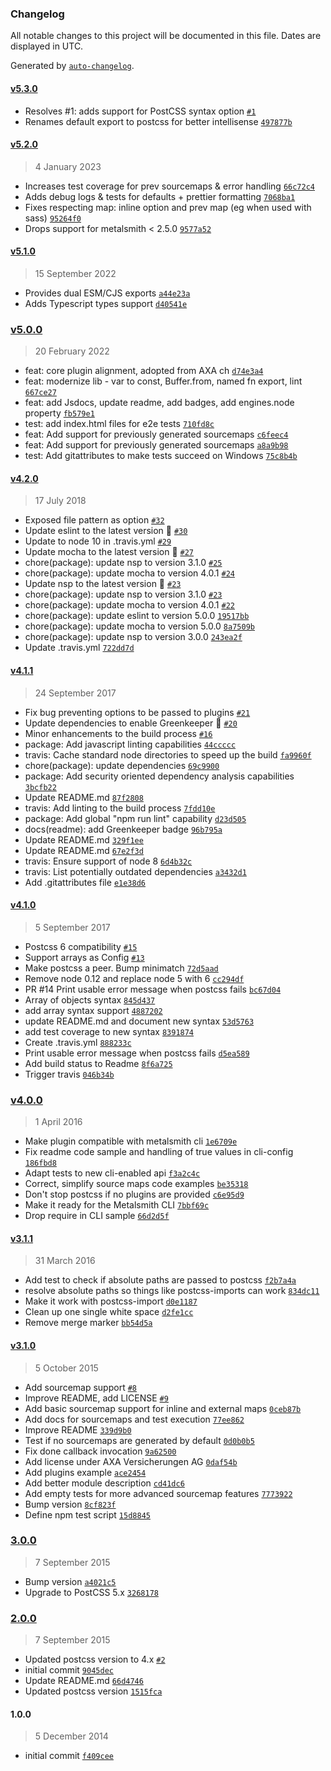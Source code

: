 ### Changelog

All notable changes to this project will be documented in this file. Dates are displayed in UTC.

Generated by [`auto-changelog`](https://github.com/CookPete/auto-changelog).

#### [v5.3.0](https://github.com/metalsmith/postcss/compare/v5.2.0...v5.3.0)

- Resolves #1: adds support for PostCSS syntax option [`#1`](https://github.com/metalsmith/postcss/issues/1)
- Renames default export to postcss for better intellisense [`497877b`](https://github.com/metalsmith/postcss/commit/497877bb1dee58c7a334787debe3fe1d34957ec9)

#### [v5.2.0](https://github.com/metalsmith/postcss/compare/v5.1.0...v5.2.0)

> 4 January 2023

- Increases test coverage for prev sourcemaps & error handling [`66c72c4`](https://github.com/metalsmith/postcss/commit/66c72c4586ce9358f9cd6551054ee3923d3ceee5)
- Adds debug logs & tests for defaults + prettier formatting [`7068ba1`](https://github.com/metalsmith/postcss/commit/7068ba1ddf369065362e750c260dfe3fb0724c43)
- Fixes respecting map: inline option and prev map (eg when used with sass) [`95264f0`](https://github.com/metalsmith/postcss/commit/95264f066e96437b7efdd5bcd61d0bdbe4726edc)
- Drops support for metalsmith &lt; 2.5.0 [`9577a52`](https://github.com/metalsmith/postcss/commit/9577a5203c201dee9bbf32a9ba1b96bcad3e7ffb)

#### [v5.1.0](https://github.com/metalsmith/postcss/compare/v5.0.0...v5.1.0)

> 15 September 2022

- Provides dual ESM/CJS exports [`a44e23a`](https://github.com/metalsmith/postcss/commit/a44e23a5519f24d50c2fed490e525e68300aeaa3)
- Adds Typescript types support [`d40541e`](https://github.com/metalsmith/postcss/commit/d40541e4200c8435f3b448611720eb559f9b35ad)

### [v5.0.0](https://github.com/metalsmith/postcss/compare/v4.2.0...v5.0.0)

> 20 February 2022

- feat: core plugin alignment, adopted from AXA ch [`d74e3a4`](https://github.com/metalsmith/postcss/commit/d74e3a426e07a76768632359532dbd778fb4e8e4)
- feat: modernize lib - var to const, Buffer.from, named fn export, lint [`667ce27`](https://github.com/metalsmith/postcss/commit/667ce279950f20c8c781d236eddfc3334e93dc9c)
- feat: add Jsdocs, update readme, add badges, add engines.node property [`fb579e1`](https://github.com/metalsmith/postcss/commit/fb579e12c934f0c67652630c772b54d466fc38b8)
- test: add index.html files for e2e tests [`710fd8c`](https://github.com/metalsmith/postcss/commit/710fd8c31eb21a93b62201d0a823929799fe0b41)
- feat: Add support for previously generated sourcemaps [`c6feec4`](https://github.com/metalsmith/postcss/commit/c6feec4063b920efae62a1660c414e9afb18e2b0)
- feat: Add support for previously generated sourcemaps [`a8a9b98`](https://github.com/metalsmith/postcss/commit/a8a9b98835a2418b807406c151f5fcd309a4451c)
- test: Add gitattributes to make tests succeed on Windows [`75c8b4b`](https://github.com/metalsmith/postcss/commit/75c8b4beb21935d9b8f278b716ed47100a0365e7)

#### [v4.2.0](https://github.com/metalsmith/postcss/compare/v4.1.1...v4.2.0)

> 17 July 2018

- Exposed file pattern as option [`#32`](https://github.com/metalsmith/postcss/pull/32)
- Update eslint to the latest version 🚀 [`#30`](https://github.com/metalsmith/postcss/pull/30)
- Update to node 10 in .travis.yml [`#29`](https://github.com/metalsmith/postcss/pull/29)
- Update mocha to the latest version 🚀 [`#27`](https://github.com/metalsmith/postcss/pull/27)
- chore(package): update nsp to version 3.1.0 [`#25`](https://github.com/metalsmith/postcss/pull/25)
- chore(package): update mocha to version 4.0.1 [`#24`](https://github.com/metalsmith/postcss/pull/24)
- Update nsp to the latest version 🚀 [`#23`](https://github.com/metalsmith/postcss/pull/23)
- chore(package): update nsp to version 3.1.0 [`#23`](https://github.com/metalsmith/postcss/issues/23)
- chore(package): update mocha to version 4.0.1 [`#22`](https://github.com/metalsmith/postcss/issues/22)
- chore(package): update eslint to version 5.0.0 [`19517bb`](https://github.com/metalsmith/postcss/commit/19517bb2d0a25cb4d7343037a4bc7177c66fe383)
- chore(package): update mocha to version 5.0.0 [`8a7509b`](https://github.com/metalsmith/postcss/commit/8a7509b9c2ebfc3cb57e7472b9f1b4ccf3c796dc)
- chore(package): update nsp to version 3.0.0 [`243ea2f`](https://github.com/metalsmith/postcss/commit/243ea2f901c8cb6a7be60e9aa76a561a679c3a0d)
- Update .travis.yml [`722dd7d`](https://github.com/metalsmith/postcss/commit/722dd7df6ab9e9f49545a2132324680f801d389a)

#### [v4.1.1](https://github.com/metalsmith/postcss/compare/v4.1.0...v4.1.1)

> 24 September 2017

- Fix bug preventing options to be passed to plugins [`#21`](https://github.com/metalsmith/postcss/pull/21)
- Update dependencies to enable Greenkeeper 🌴 [`#20`](https://github.com/metalsmith/postcss/pull/20)
- Minor enhancements to the build process [`#16`](https://github.com/metalsmith/postcss/pull/16)
- package: Add javascript linting capabilities [`44ccccc`](https://github.com/metalsmith/postcss/commit/44cccccbb80d4d1fa07057138a844652ccad8726)
- travis: Cache standard node directories to speed up the build [`fa9960f`](https://github.com/metalsmith/postcss/commit/fa9960fdf75947a9605d388fd036ebf000c1e7aa)
- chore(package): update dependencies [`69c9900`](https://github.com/metalsmith/postcss/commit/69c9900ead6391a13f379fb995d11b8c496a943b)
- package: Add security oriented dependency analysis capabilities [`3bcfb22`](https://github.com/metalsmith/postcss/commit/3bcfb22767c321d0d089b5df04aacf19c88d9c42)
- Update README.md [`87f2808`](https://github.com/metalsmith/postcss/commit/87f28084e9565dc94495ec8da48d727dfdbfe6ac)
- travis: Add linting to the build process [`7fdd10e`](https://github.com/metalsmith/postcss/commit/7fdd10ef7b279f736814d3d58476552e3829f2ce)
- package: Add global "npm run lint" capability [`d23d505`](https://github.com/metalsmith/postcss/commit/d23d505c62f4482adb886138aeb5ec6a28ba004e)
- docs(readme): add Greenkeeper badge [`96b795a`](https://github.com/metalsmith/postcss/commit/96b795a7bf276cc73f598612a9cb48b98b5736b9)
- Update README.md [`329f1ee`](https://github.com/metalsmith/postcss/commit/329f1ee125d1cc13d0fec0ce884037fe060d3ae8)
- Update README.md [`67e2f3d`](https://github.com/metalsmith/postcss/commit/67e2f3dfb066a4e6b6c571b5b65ec632da7b5981)
- travis: Ensure support of node 8 [`6d4b32c`](https://github.com/metalsmith/postcss/commit/6d4b32c1c815347738f916ab752a11ad5c21baf3)
- travis: List potentially outdated dependencies [`a3432d1`](https://github.com/metalsmith/postcss/commit/a3432d179e4965520104a038fa2656d6c89ae06c)
- Add .gitattributes file [`e1e38d6`](https://github.com/metalsmith/postcss/commit/e1e38d6e41740f2e3309463dd9eed8020951963c)

#### [v4.1.0](https://github.com/metalsmith/postcss/compare/v4.0.0...v4.1.0)

> 5 September 2017

- Postcss 6 compatibility [`#15`](https://github.com/metalsmith/postcss/pull/15)
- Support arrays as Config [`#13`](https://github.com/metalsmith/postcss/pull/13)
- Make postcss a peer. Bump minimatch [`72d5aad`](https://github.com/metalsmith/postcss/commit/72d5aadec2796c10c97d503b4844e154a73102b9)
- Remove node 0.12 and replace node 5 with 6 [`cc294df`](https://github.com/metalsmith/postcss/commit/cc294df62fd6fe1cd0f3abe2c6072fd1c7a32232)
- PR #14 Print usable error message when postcss fails [`bc67d04`](https://github.com/metalsmith/postcss/commit/bc67d04535369f8902695397e980d02e93bc0bf5)
- Array of objects syntax [`845d437`](https://github.com/metalsmith/postcss/commit/845d4375359abcede8659052d092d5a3c5bc3c72)
- add array syntax support [`4887202`](https://github.com/metalsmith/postcss/commit/488720241df1439cc776dd5d74fd8a55c3a6318d)
- update README.md and document new syntax [`53d5763`](https://github.com/metalsmith/postcss/commit/53d5763f87cd1cb2c7f098af234f3914adb22bce)
- add test coverage to new syntax [`8391874`](https://github.com/metalsmith/postcss/commit/83918745c2124dd9bf171d2e35e210d6d2ba12f5)
- Create .travis.yml [`888233c`](https://github.com/metalsmith/postcss/commit/888233c22c7896fdf81c6be8850e9312373b8442)
- Print usable error message when postcss fails [`d5ea589`](https://github.com/metalsmith/postcss/commit/d5ea5899e6a2a9fd70c02cf99a855de6e015f17d)
- Add build status to Readme [`8f6a725`](https://github.com/metalsmith/postcss/commit/8f6a725c948108ac139b90555d32b7cd851089c2)
- Trigger travis [`046b34b`](https://github.com/metalsmith/postcss/commit/046b34bd6174be6515faa76b761a07d839f7bda3)

### [v4.0.0](https://github.com/metalsmith/postcss/compare/v3.1.1...v4.0.0)

> 1 April 2016

- Make plugin compatible with metalsmith cli [`1e6709e`](https://github.com/metalsmith/postcss/commit/1e6709e843951cec204e87592c518b672feffd40)
- Fix readme code sample and handling of true values in cli-config [`186fbd8`](https://github.com/metalsmith/postcss/commit/186fbd844d3ac451e549bcf17f9bb1d035bcbfd5)
- Adapt tests to new cli-enabled api [`f3a2c4c`](https://github.com/metalsmith/postcss/commit/f3a2c4c2e9d10bc7608ba6a59b42ee622d31175d)
- Correct, simplify source maps code examples [`be35318`](https://github.com/metalsmith/postcss/commit/be35318e2e982c475856a3702dc7b94d0a3cb677)
- Don't stop postcss if no plugins are provided [`c6e95d9`](https://github.com/metalsmith/postcss/commit/c6e95d9ba1bc43e8475be5bd3281ff4490facbc4)
- Make it ready for the Metalsmith CLI [`7bbf69c`](https://github.com/metalsmith/postcss/commit/7bbf69c1006d6479ff8215b593f41301d2399787)
- Drop require in CLI sample [`66d2d5f`](https://github.com/metalsmith/postcss/commit/66d2d5faa416bf20951cb15f8dd746f63161467f)

#### [v3.1.1](https://github.com/metalsmith/postcss/compare/v3.1.0...v3.1.1)

> 31 March 2016

- Add test to check if absolute paths are passed to postcss [`f2b7a4a`](https://github.com/metalsmith/postcss/commit/f2b7a4a0f4c09fd3d5351038dfc14b0f0ff9dc2b)
- resolve absolute paths so things like postcss-imports can work [`834dc11`](https://github.com/metalsmith/postcss/commit/834dc11f70dffc4d5bd4a28e9274839745d91288)
- Make it work with postcss-import [`d0e1187`](https://github.com/metalsmith/postcss/commit/d0e1187569882c052f58285c26ecaca93d9917ef)
- Clean up one single white space [`d2fe1cc`](https://github.com/metalsmith/postcss/commit/d2fe1cc45627b7f09ccd0bf88f6adf52a0c24439)
- Remove merge marker [`bb54d5a`](https://github.com/metalsmith/postcss/commit/bb54d5afa9404619dcdb8bccbc83445a16e9ea7f)

#### [v3.1.0](https://github.com/metalsmith/postcss/compare/3.0.0...v3.1.0)

> 5 October 2015

- Add sourcemap support [`#8`](https://github.com/metalsmith/postcss/pull/8)
- Improve README, add LICENSE [`#9`](https://github.com/metalsmith/postcss/pull/9)
- Add basic sourcemap support for inline and external maps [`0ceb87b`](https://github.com/metalsmith/postcss/commit/0ceb87b4d77870effc5bc37d9fb4d0998e21ce56)
- Add docs for sourcemaps and test execution [`77ee862`](https://github.com/metalsmith/postcss/commit/77ee862e3a23cb3d0b9b176ae6b1ca6ca01af645)
- Improve README [`339d9b0`](https://github.com/metalsmith/postcss/commit/339d9b06d1e968427788baae78918bd286071657)
- Test if no sourcemaps are generated by default [`0d0b0b5`](https://github.com/metalsmith/postcss/commit/0d0b0b556ab2435a3e98b1042ed69fe85ee830b3)
- Fix done callback invocation [`9a62500`](https://github.com/metalsmith/postcss/commit/9a62500ef96c97b1e45ccd92c60f0f26f3dda5c4)
- Add license under AXA Versicherungen AG [`0daf54b`](https://github.com/metalsmith/postcss/commit/0daf54b6ccc57662bd019560a1c7c60fa5a3c660)
- Add plugins example [`ace2454`](https://github.com/metalsmith/postcss/commit/ace245456e19f383e68dab75b2a368a1120f0e8e)
- Add better module description [`cd41dc6`](https://github.com/metalsmith/postcss/commit/cd41dc64a04b2b9040ba449c1c8efaa9244abb51)
- Add empty tests for more advanced sourcemap features [`7773922`](https://github.com/metalsmith/postcss/commit/77739227ce66288bc695de70b45894ceb6604fec)
- Bump version [`8cf823f`](https://github.com/metalsmith/postcss/commit/8cf823f808e32a4f47287856179accdb605f5abf)
- Define npm test script [`15d8845`](https://github.com/metalsmith/postcss/commit/15d884598c26ec19372b218e5f7a7f490b12bd0e)

### [3.0.0](https://github.com/metalsmith/postcss/compare/2.0.0...3.0.0)

> 7 September 2015

- Bump version [`a4021c5`](https://github.com/metalsmith/postcss/commit/a4021c519a68e4a7609922aa089294627e7c18c2)
- Upgrade to PostCSS 5.x [`3268178`](https://github.com/metalsmith/postcss/commit/32681782c44d353c248be8ac810ab6bc5718e653)

### [2.0.0](https://github.com/metalsmith/postcss/compare/1.0.0...2.0.0)

> 7 September 2015

- Updated postcss version to 4.x [`#2`](https://github.com/metalsmith/postcss/pull/2)
- initial commit [`9045dec`](https://github.com/metalsmith/postcss/commit/9045dec5cef142daf1cb9d02512e0d2d7b029248)
- Update README.md [`66d4746`](https://github.com/metalsmith/postcss/commit/66d4746f671dbe5ab46c8d9f04747cf1dde6ccc2)
- Updated postcss version [`1515fca`](https://github.com/metalsmith/postcss/commit/1515fca350bfabac57ca3718f15bd5277f6db1bb)

#### 1.0.0

> 5 December 2014

- initial commit [`f409cee`](https://github.com/metalsmith/postcss/commit/f409cee95c972d6dc06df4cea1288bb8d9e953d4)
